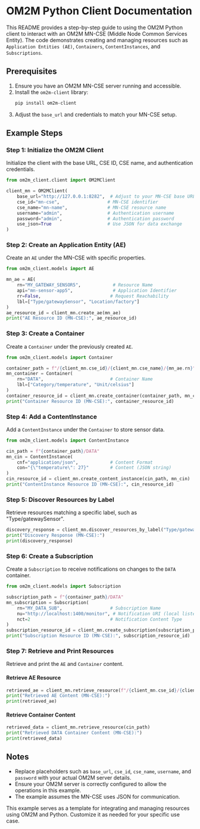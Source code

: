 # OM2M Python Client Documentation

This README provides a step-by-step guide to using the OM2M Python client to interact with an OM2M MN-CSE (Middle Node Common Services Entity). The code demonstrates creating and managing resources such as `Application Entities (AE)`, `Containers`, `ContentInstances`, and `Subscriptions`.

## Prerequisites

1. Ensure you have an OM2M MN-CSE server running and accessible.
2. Install the `om2m-client` library:
   ```bash
   pip install om2m-client
   ```
3. Adjust the `base_url` and credentials to match your MN-CSE setup.

## Example Steps

### Step 1: Initialize the OM2M Client

Initialize the client with the base URL, CSE ID, CSE name, and authentication credentials.

```python
from om2m_client.client import OM2MClient

client_mn = OM2MClient(
    base_url="http://127.0.0.1:8282",  # Adjust to your MN-CSE base URL
    cse_id="mn-cse",                  # MN-CSE identifier
    cse_name="mn-name",               # MN-CSE resource name
    username="admin",                 # Authentication username
    password="admin",                 # Authentication password
    use_json=True                     # Use JSON for data exchange
)
```

### Step 2: Create an Application Entity (AE)

Create an `AE` under the MN-CSE with specific properties.

```python
from om2m_client.models import AE

mn_ae = AE(
    rn="MY_GATEWAY_SENSOR5",            # Resource Name
    api="mn-sensor-app5",               # Application Identifier
    rr=False,                          # Request Reachability
    lbl=["Type/gatewaySensor", "Location/factory"]
)
ae_resource_id = client_mn.create_ae(mn_ae)
print("AE Resource ID (MN-CSE):", ae_resource_id)
```

### Step 3: Create a Container

Create a `Container` under the previously created `AE`.

```python
from om2m_client.models import Container

container_path = f"/{client_mn.cse_id}/{client_mn.cse_name}/{mn_ae.rn}"
mn_container = Container(
    rn="DATA",                         # Container Name
    lbl=["Category/temperature", "Unit/celsius"]
)
container_resource_id = client_mn.create_container(container_path, mn_container)
print("Container Resource ID (MN-CSE):", container_resource_id)
```

### Step 4: Add a ContentInstance

Add a `ContentInstance` under the `Container` to store sensor data.

```python
from om2m_client.models import ContentInstance

cin_path = f"{container_path}/DATA"
mn_cin = ContentInstance(
    cnf="application/json",            # Content Format
    con="{\"temperature\": 27}"        # Content (JSON string)
)
cin_resource_id = client_mn.create_content_instance(cin_path, mn_cin)
print("ContentInstance Resource ID (MN-CSE):", cin_resource_id)
```

### Step 5: Discover Resources by Label

Retrieve resources matching a specific label, such as "Type/gatewaySensor".

```python
discovery_response = client_mn.discover_resources_by_label("Type/gatewaySensor")
print("Discovery Response (MN-CSE):")
print(discovery_response)
```

### Step 6: Create a Subscription

Create a `Subscription` to receive notifications on changes to the `DATA` container.

```python
from om2m_client.models import Subscription

subscription_path = f"{container_path}/DATA"
mn_subscription = Subscription(
    rn="MY_DATA_SUB",                  # Subscription Name
    nu="http://localhost:1400/monitor", # Notification URI (local listener required)
    nct=2                              # Notification Content Type
)
subscription_resource_id = client_mn.create_subscription(subscription_path, mn_subscription)
print("Subscription Resource ID (MN-CSE):", subscription_resource_id)
```

### Step 7: Retrieve and Print Resources

Retrieve and print the `AE` and `Container` content.

#### Retrieve AE Resource

```python
retrieved_ae = client_mn.retrieve_resource(f"/{client_mn.cse_id}/{client_mn.cse_name}/MY_GATEWAY_SENSOR")
print("Retrieved AE Content (MN-CSE):")
print(retrieved_ae)
```

#### Retrieve Container Content

```python
retrieved_data = client_mn.retrieve_resource(cin_path)
print("Retrieved DATA Container Content (MN-CSE):")
print(retrieved_data)
```

## Notes

- Replace placeholders such as `base_url`, `cse_id`, `cse_name`, `username`, and `password` with your actual OM2M server details.
- Ensure your OM2M server is correctly configured to allow the operations in this example.
- The example assumes the MN-CSE uses JSON for communication.

This example serves as a template for integrating and managing resources using OM2M and Python. Customize it as needed for your specific use case.
